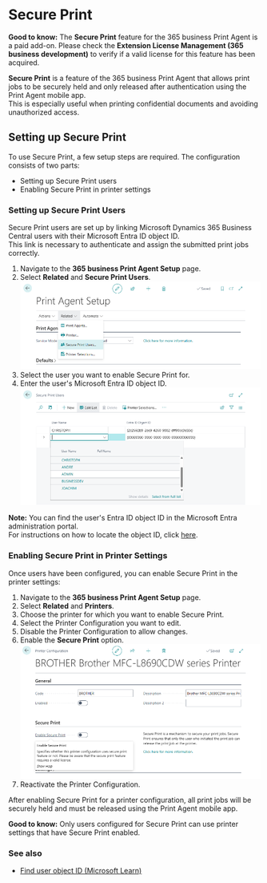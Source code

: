 
# Secure Print

<div class="alert alert-notice">
    <i class="fa-light fa-hand-point-up fa-lg"></i> <strong>Good to know:</strong>
	The <strong>Secure Print</strong> feature for the 365 business Print Agent is a paid add-on.  
    Please check the <strong>Extension License Management (365 business development)</strong> to verify if a valid license for this feature has been acquired.
</div>

**Secure Print** is a feature of the 365 business Print Agent that allows print jobs to be securely held and only released after authentication using the Print Agent mobile app.  
This is especially useful when printing confidential documents and avoiding unauthorized access.

## Setting up Secure Print

To use Secure Print, a few setup steps are required. The configuration consists of two parts:

- Setting up Secure Print users  
- Enabling Secure Print in printer settings


### Setting up Secure Print Users

Secure Print users are set up by linking Microsoft Dynamics 365 Business Central users with their Microsoft Entra ID object ID.  
This link is necessary to authenticate and assign the submitted print jobs correctly.

1. Navigate to the **365 business Print Agent Setup** page.
2. Select **Related** and **Secure Print Users**.
   ![Secure Print Setup Action](/assets/images/365-business-print-agent/secure-print-setup.en-US.png)
3. Select the user you want to enable Secure Print for.
4. Enter the user's Microsoft Entra ID object ID.
   ![Secure Print User Setup](/assets/images/365-business-print-agent/secure-print-user-setup.en-US.png)

<div class="alert alert-info">
    <i class="fa-duotone fa-thin fa-lightbulb fa-lg"></i> <strong>Note:</strong>
	You can find the user's Entra ID object ID in the Microsoft Entra administration portal.<br>
    For instructions on how to locate the object ID, click <a href="https://learn.microsoft.com/en-US/partner-center/account-settings/find-ids-and-domain-names#find-the-user-object-id" target="_blank">here</a>.
</div>

### Enabling Secure Print in Printer Settings

Once users have been configured, you can enable Secure Print in the printer settings:

1. Navigate to the **365 business Print Agent Setup** page.
2. Select **Related** and **Printers**.
3. Choose the printer for which you want to enable Secure Print.
4. Select the Printer Configuration you want to edit.
5. Disable the Printer Configuration to allow changes.
6. Enable the **Secure Print** option.
   ![Printer Settings - Secure Print](/assets/images/365-business-print-agent/printer-configuration-secure-print.en-US.png)
7. Reactivate the Printer Configuration.

After enabling Secure Print for a printer configuration, all print jobs will be securely held and must be released using the Print Agent mobile app.

<div class="alert alert-notice">
    <i class="fa-light fa-hand-point-up fa-lg"></i> <strong>Good to know:</strong>
	Only users configured for Secure Print can use printer settings that have Secure Print enabled.
</div>

### See also

- [Find user object ID (Microsoft Learn)](https://learn.microsoft.com/en-US/partner-center/account-settings/find-ids-and-domain-names#find-the-user-object-id)